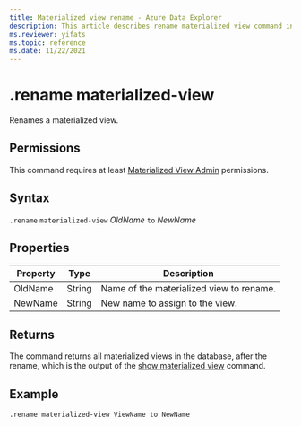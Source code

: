 ```yaml
---
title: Materialized view rename - Azure Data Explorer
description: This article describes rename materialized view command in Azure Data Explorer.
ms.reviewer: yifats
ms.topic: reference
ms.date: 11/22/2021
---
```

# .rename materialized-view

Renames a materialized view.

## Permissions

This command requires at least [Materialized View Admin](../access-control/role-based-access-control.md) permissions.

## Syntax
`.rename` `materialized-view` *OldName* `to` *NewName*

## Properties

| Property | Type| Description |
|----------------|-------|-----|
| OldName| String| Name of the materialized view to rename.|
| NewName| String| New name to assign to the view.|

## Returns

The command returns all materialized views in the database, after the rename, which is the output of the [show materialized view](materialized-view-show-commands.md#show-materialized-view) command.

## Example

```kusto
.rename materialized-view ViewName to NewName
```
